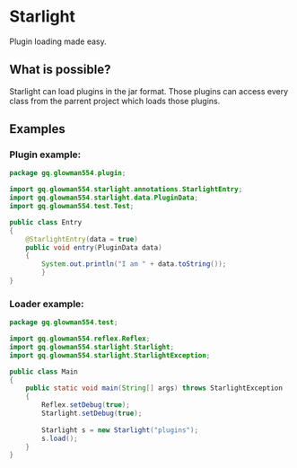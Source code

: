 # Starlight

Plugin loading made easy.

## What is possible?

Starlight can load plugins in the jar format. Those plugins can access every class from the parrent project which loads those plugins.

## Examples

### Plugin example:

```java
package gq.glowman554.plugin;

import gq.glowman554.starlight.annotations.StarlightEntry;
import gq.glowman554.starlight.data.PluginData;
import gq.glowman554.test.Test;

public class Entry
{
    @StarlightEntry(data = true)
    public void entry(PluginData data)
    {
        System.out.println("I am " + data.toString());
		}
}

```

### Loader example:

```java
package gq.glowman554.test;

import gq.glowman554.reflex.Reflex;
import gq.glowman554.starlight.Starlight;
import gq.glowman554.starlight.StarlightException;

public class Main
{
    public static void main(String[] args) throws StarlightException
    {
        Reflex.setDebug(true);
        Starlight.setDebug(true);
        
        Starlight s = new Starlight("plugins");
        s.load();
    }
}
```
